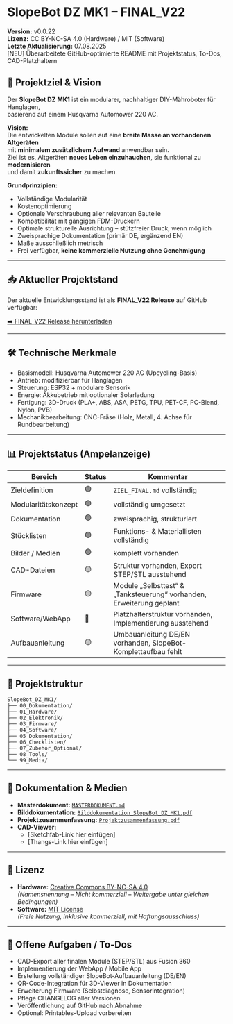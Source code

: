 # SlopeBot DZ MK1 – FINAL_V22
**Version:** v0.0.22  
**Lizenz:** CC BY-NC-SA 4.0 (Hardware) / MIT (Software)  
**Letzte Aktualisierung:** 07.08.2025  
[NEU] Überarbeitete GitHub-optimierte README mit Projektstatus, To-Dos, CAD-Platzhaltern

## 📌 Projektziel & Vision
Der **SlopeBot DZ MK1** ist ein modularer, nachhaltiger DIY-Mähroboter für Hanglagen,  
basierend auf einem Husqvarna Automower 220 AC.

**Vision:**  
Die entwickelten Module sollen auf eine **breite Masse an vorhandenen Altgeräten**  
mit **minimalem zusätzlichem Aufwand** anwendbar sein.  
Ziel ist es, Altgeräten **neues Leben einzuhauchen**, sie funktional zu **modernisieren**  
und damit **zukunftssicher** zu machen.

**Grundprinzipien:**  
- Vollständige Modularität  
- Kostenoptimierung  
- Optionale Verschraubung aller relevanten Bauteile  
- Kompatibilität mit gängigen FDM-Druckern  
- Optimale strukturelle Ausrichtung – stützfreier Druck, wenn möglich  
- Zweisprachige Dokumentation (primär DE, ergänzend EN)  
- Maße ausschließlich metrisch  
- Frei verfügbar, **keine kommerzielle Nutzung ohne Genehmigung**

---

## 📥 Aktueller Projektstand

Der aktuelle Entwicklungsstand ist als **FINAL_V22 Release** auf GitHub verfügbar:

[➡️ FINAL_V22 Release herunterladen](https://github.com/DZD2023/SlopeBot-DZ-MK1/releases/tag/v0.0.22)

---

## 🛠 Technische Merkmale
- Basismodell: Husqvarna Automower 220 AC (Upcycling-Basis)
- Antrieb: modifizierbar für Hanglagen
- Steuerung: ESP32 + modulare Sensorik
- Energie: Akkubetrieb mit optionaler Solarladung
- Fertigung: 3D-Druck (PLA+, ABS, ASA, PETG, TPU, PET-CF, PC-Blend, Nylon, PVB)
- Mechanikbearbeitung: CNC-Fräse (Holz, Metall, 4. Achse für Rundbearbeitung)

---

## 📊 Projektstatus (Ampelanzeige)

| Bereich             | Status | Kommentar |
|--------------------|--------|-----------|
| Zieldefinition     | 🟢     | `ZIEL_FINAL.md` vollständig |
| Modularitätskonzept| 🟢     | vollständig umgesetzt |
| Dokumentation      | 🟢     | zweisprachig, strukturiert |
| Stücklisten        | 🟢     | Funktions- & Materiallisten vollständig |
| Bilder / Medien    | 🟢     | komplett vorhanden |
| CAD-Dateien        | 🟡     | Struktur vorhanden, Export STEP/STL ausstehend |
| Firmware           | 🟡     | Module „Selbsttest“ & „Tanksteuerung“ vorhanden, Erweiterung geplant |
| Software/WebApp    | 🔴     | Platzhalterstruktur vorhanden, Implementierung ausstehend |
| Aufbauanleitung    | 🟡     | Umbauanleitung DE/EN vorhanden, SlopeBot-Komplettaufbau fehlt |

---

## 📂 Projektstruktur

```
SlopeBot_DZ_MK1/
├── 00_Dokumentation/
├── 01_Hardware/
├── 02_Elektronik/
├── 03_Firmware/
├── 04_Software/
├── 05_Dokumentation/
├── 06_Checklisten/
├── 07_Zubehör_Optional/
├── 08_Tools/
└── 99_Media/
```

---

## 📄 Dokumentation & Medien

- **Masterdokument:** [`MASTERDOKUMENT.md`](00_Dokumentation/MASTERDOKUMENT.md)
- **Bilddokumentation:** [`Bilddokumentation_SlopeBot_DZ_MK1.pdf`](00_Dokumentation/Bilddokumentation_SlopeBot_DZ_MK1.pdf)
- **Projektzusammenfassung:** [`Projektzusammenfassung.pdf`](00_Dokumentation/SlopeBot_DZ_MK1_Projektzusammenfassung.pdf)
- **CAD-Viewer:**  
  - [Sketchfab-Link hier einfügen]  
  - [Thangs-Link hier einfügen]

---

## 📜 Lizenz

- **Hardware:** [Creative Commons BY-NC-SA 4.0](LICENSE_HARDWARE)  
  *(Namensnennung – Nicht kommerziell – Weitergabe unter gleichen Bedingungen)*
- **Software:** [MIT License](LICENSE_SOFTWARE)  
  *(Freie Nutzung, inklusive kommerziell, mit Haftungsausschluss)*

---

## 📌 Offene Aufgaben / To-Dos
- CAD-Export aller finalen Module (STEP/STL) aus Fusion 360
- Implementierung der WebApp / Mobile App
- Erstellung vollständiger SlopeBot-Aufbauanleitung (DE/EN)
- QR-Code-Integration für 3D-Viewer in Dokumentation
- Erweiterung Firmware (Selbstdiagnose, Sensorintegration)
- Pflege CHANGELOG aller Versionen
- Veröffentlichung auf GitHub nach Abnahme
- Optional: Printables-Upload vorbereiten
